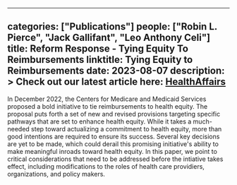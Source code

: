 
---
categories: ["Publications"]
people: ["Robin L. Pierce", "Jack Gallifant", "Leo Anthony Celi"]
title: Reform Response - Tying Equity To Reimbursements
linktitle: Tying Equity to Reimbursements
date: 2023-08-07
description: >
 Check out our latest article here: <a href="https://www.healthaffairs.org/content/forefront/reform-response-tying-equity-reimbursements" target="_blank">HealthAffairs</a>
---

In December 2022, the Centers for Medicare and Medicaid Services proposed a bold initiative to tie reimbursements to health equity. The proposal puts forth a set of new and revised provisions targeting specific pathways that are set to enhance health equity. While it takes a much-needed step toward actualizing a commitment to health equity, more than good intentions are required to ensure its success. Several key decisions are yet to be made, which could derail this promising initiative's ability to make meaningful inroads toward health equity. In this paper, we point to critical considerations that need to be addressed before the intiative takes effect, including modifications to the roles of health care providiers, organizations, and policy makers.